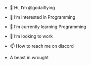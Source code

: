 - 👋 Hi, I’m @godaiflying
- 👀 I’m interested in Programming 
- 🌱 I’m currently learning Programming
- 💞️ I’m looking to work
- 📫 How to reach me on discord 

- A beast in wrought
<!---
godaiflying/godaiflying is a ✨ special ✨ repository because its `README.md` (this file) appears on your GitHub profile.
You can click the Preview link to take a look at your changes.
--->
